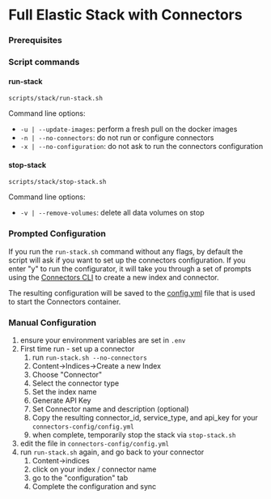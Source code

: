 # Full Elastic Stack with Connectors

### Prerequisites


### Script commands

#### run-stack

`scripts/stack/run-stack.sh`

Command line options:
* `-u | --update-images`: perform a fresh pull on the docker images
* `-n | --no-connectors`: do not run or configure connectors
* `-x | --no-configuration`: do not ask to run the connectors configuration

#### stop-stack

`scripts/stack/stop-stack.sh`

Command line options:
* `-v | --remove-volumes`: delete all data volumes on stop

### Prompted Configuration

If you run the `run-stack.sh` command without any flags, by default the script will
ask if you want to set up the connectors configuration. If you enter "y" to run
the configurator, it will take you through a set of prompts using the
[Connectors CLI](../../connectors/connectors_cli.py) to create a new index and connector.

The resulting configuration will be saved to the [config.yml](./connectors-config/config.yml)
file that is used to start the Connectors container.

### Manual Configuration

1. ensure your environment variables are set in `.env`
2. First time run - set up a connector
    1. run `run-stack.sh --no-connectors`
    2. Content->Indices->Create a new Index
    3. Choose "Connector"
    4. Select the connector type
    5. Set the index name
    6. Generate API Key
    7. Set Connector name and description (optional)
    8. Copy the resulting connector_id, service_type, and api_key for your `connectors-config/config.yml`
    9. when complete, temporarily stop the stack via `stop-stack.sh`
3. edit the file in `connectors-config/config.yml`
4. run `run-stack.sh` again, and go back to your connector
   1. Content->indices
   2. click on your index / connector name
   3. go to the "configuration" tab
   4. Complete the configuration and sync
